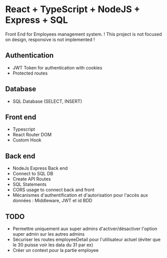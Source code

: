 # React + TypeScript + NodeJS + Express + SQL

Front End for Employees management system.
! This project is not focused on design, responsive is not implemented !

## Authentication

- JWT Token for authentication with cookies
- Protected routes

## Database

- SQL Database (SELECT, INSERT)

## Front end

- Typescript
- React Router DOM
- Custom Hook

## Back end

- NodeJs Express Back end
- Connect to SQL DB
- Create API Routes
- SQL Statements
- CORS usage to connect back and front
- Mécanismes d'authentification et d'autorisation pour l'accès aux données : Middleware, JWT et id BDD

## TODO

- Permettre uniquement aux super admins d'activer/désactiver l'option super admin sur les autres admins
- Sécuriser les routes employeeDetail pour l'utilisateur actuel (éviter que le 30 puisse voir les data du 31 par ex)
- Créer un context pour la partie employee
